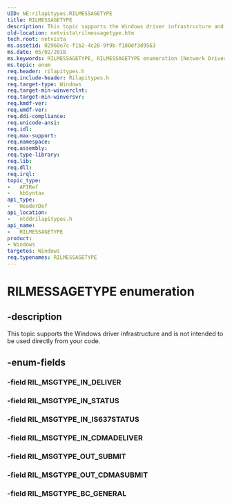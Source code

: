 ```yaml
---
UID: NE:rilapitypes.RILMESSAGETYPE
title: RILMESSAGETYPE
description: This topic supports the Windows driver infrastructure and is not intended to be used directly from your code.
old-location: netvista\rilmessagetype.htm
tech.root: netvista
ms.assetid: 02960e7c-f1b2-4c28-9f9b-f180df3d9563
ms.date: 05/02/2018
ms.keywords: RILMESSAGETYPE, RILMESSAGETYPE enumeration [Network Drivers Starting with Windows Vista], RIL_MSGTYPE_BC_GENERAL, RIL_MSGTYPE_IN_CDMADELIVER, RIL_MSGTYPE_IN_IS637STATUS, RIL_MSGTYPE_IN_STATUS, RIL_MSGTYPE_OUT_CDMASUBMIT, RIL_MSGTYPE_OUT_SUBMIT, netvista.rilmessagetype, ntddrilapitypes/RILMESSAGETYPE, ntddrilapitypes/RIL_MSGTYPE_BC_GENERAL, ntddrilapitypes/RIL_MSGTYPE_IN_CDMADELIVER, ntddrilapitypes/RIL_MSGTYPE_IN_IS637STATUS, ntddrilapitypes/RIL_MSGTYPE_IN_STATUS, ntddrilapitypes/RIL_MSGTYPE_OUT_CDMASUBMIT, ntddrilapitypes/RIL_MSGTYPE_OUT_SUBMIT
ms.topic: enum
req.header: rilapitypes.h
req.include-header: Rilapitypes.h
req.target-type: Windows
req.target-min-winverclnt: 
req.target-min-winversvr: 
req.kmdf-ver: 
req.umdf-ver: 
req.ddi-compliance: 
req.unicode-ansi: 
req.idl: 
req.max-support: 
req.namespace: 
req.assembly: 
req.type-library: 
req.lib: 
req.dll: 
req.irql: 
topic_type:
-	APIRef
-	kbSyntax
api_type:
-	HeaderDef
api_location:
-	ntddrilapitypes.h
api_name:
-	RILMESSAGETYPE
product:
- Windows
targetos: Windows
req.typenames: RILMESSAGETYPE
---
```


# RILMESSAGETYPE enumeration


## -description


This topic supports the Windows driver infrastructure and is not intended to be used directly from your code.


## -enum-fields




### -field RIL_MSGTYPE_IN_DELIVER


### -field RIL_MSGTYPE_IN_STATUS


### -field RIL_MSGTYPE_IN_IS637STATUS


### -field RIL_MSGTYPE_IN_CDMADELIVER


### -field RIL_MSGTYPE_OUT_SUBMIT


### -field RIL_MSGTYPE_OUT_CDMASUBMIT


### -field RIL_MSGTYPE_BC_GENERAL

